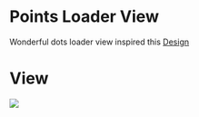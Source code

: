 # Points Loader View

Wonderful dots loader view inspired this [Design](https://material.uplabs.com/posts/loading-animation-dots)

# View

![](https://github.com/soulyaroslav/DotsLoaderView/blob/master/assets/loader.gif)
